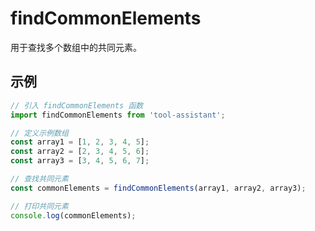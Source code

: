 # findCommonElements

用于查找多个数组中的共同元素。

## 示例

```javascript
// 引入 findCommonElements 函数
import findCommonElements from 'tool-assistant'; 

// 定义示例数组
const array1 = [1, 2, 3, 4, 5];
const array2 = [2, 3, 4, 5, 6];
const array3 = [3, 4, 5, 6, 7];

// 查找共同元素
const commonElements = findCommonElements(array1, array2, array3);

// 打印共同元素
console.log(commonElements);

```

